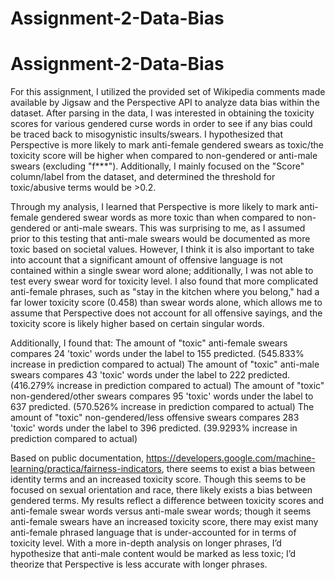 # Assignment-2-Data-Bias

  # Assignment-2-Data-Bias

  For this assignment, I utilized the provided set of Wikipedia comments made available by Jigsaw and the Perspective API to analyze data bias within the dataset. After parsing in the data, I was interested in obtaining the toxicity scores for various gendered curse words in order to see if any bias could be traced back to misogynistic insults/swears. I hypothesized that Perspective is more likely to mark anti-female gendered swears as toxic/the toxicity score will be higher when compared to non-gendered or anti-male swears (excluding "f***"). Additionally, I mainly focused on the "Score" column/label from the dataset, and determined the threshold for toxic/abusive terms would be >0.2.

  Through my analysis, I learned that Perspective is more likely to mark anti-female gendered swear words as more toxic than when compared to non-gendered or anti-male swears. This was surprising to me, as I assumed prior to this testing that anti-male swears would be documented as more toxic based on societal values. However, I think it is also important to take into account that a significant amount of offensive language is not contained within a single swear word alone; additionally, I was not able to test every swear word for toxicity level. I also found that more complicated anti-female phrases, such as "stay in the kitchen where you belong," had a far lower toxicity score (0.458) than swear words alone, which allows me to assume that Perspective does not account for all offensive sayings, and the toxicity score is likely higher based on certain singular words.

  Additionally, I found that: 
  The amount of "toxic" anti-female swears compares 24 'toxic' words under the label to 155 predicted. (545.833% increase in prediction compared to actual)
  The amount of "toxic" anti-male swears compares 43 'toxic' words under the label to 222 predicted. (416.279% increase in prediction compared to actual)
  The amount of "toxic" non-gendered/other swears compares 95 'toxic' words under the label to 637 predicted. (570.526% increase in prediction compared to actual)
  The amount of "toxic" non-gendered/less offensive swears compares 283 'toxic' words under the label to 396 predicted. (39.9293% increase in prediction compared to actual)

  Based on public documentation, https://developers.google.com/machine-learning/practica/fairness-indicators, there seems to exist a bias between identity terms and an increased toxicity score. Though this seems to be focused on sexual orientation and race, there likely exists a bias between gendered terms. My results reflect a difference between toxicity scores and anti-female swear words versus anti-male swear words; though it seems anti-female swears have an increased toxicity score, there may exist many anti-female phrased language that is under-accounted for in terms of toxicity level. With a more in-depth analysis on longer phrases, I’d hypothesize that anti-male content would be marked as less toxic; I’d theorize that Perspective is less accurate with longer phrases.
 






